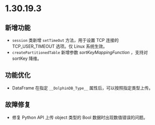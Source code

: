 # 1.30.19.3

## 新增功能

  - `session` 类新增 `setTimeOut` 方法，用于设置 TCP 连接的 TCP_USER_TIMEOUT 选项。仅 Linux 系统生效。
  - `createPartitionedTable` 新增参数 *sortKeyMappingFunction* ，支持对 sortKey 降维。

## 功能优化

  - DataFrame 在指定 `__DolphinDB_Type__` 属性后，可以按照指定类型上传。

## 故障修复

  - 修复 Python API 上传 object 类型的 Bool 数据时出现数值错误的问题。
